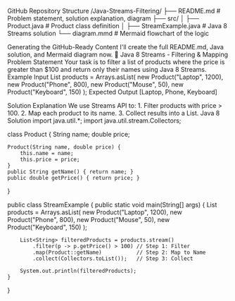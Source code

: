 GitHub Repository Structure
/Java-Streams-Filtering/
├── README.md          # Problem statement, solution explanation, diagram
├── src/
│   ├── Product.java   # Product class definition
│   ├── StreamExample.java  # Java 8 Streams solution
└── diagram.mmd        # Mermaid flowchart of the logic

Generating the GitHub-Ready Content
I'll create the full README.md, Java solution, and Mermaid diagram now. 🚀
Java 8 Streams - Filtering & Mapping
Problem Statement
Your task is to filter a list of products where the price is greater than $100 and return only their names using Java 8 Streams.
Example Input
List<Product> products = Arrays.asList(
    new Product("Laptop", 1200),
    new Product("Phone", 800),
    new Product("Mouse", 50),
    new Product("Keyboard", 150)
);
Expected Output
[Laptop, Phone, Keyboard]

Solution Explanation
We use Streams API to:
    1. Filter products with price > 100.
    2. Map each product to its name.
    3. Collect results into a List<String>.
Java 8 Solution
import java.util.*;
import java.util.stream.Collectors;

class Product {
    String name;
    double price;

    Product(String name, double price) {
        this.name = name;
        this.price = price;
    }
    public String getName() { return name; }
    public double getPrice() { return price; }
}

public class StreamExample {
    public static void main(String[] args) {
        List<Product> products = Arrays.asList(
            new Product("Laptop", 1200),
            new Product("Phone", 800),
            new Product("Mouse", 50),
            new Product("Keyboard", 150)
        );

        List<String> filteredProducts = products.stream()
            .filter(p -> p.getPrice() > 100) // Step 1: Filter
            .map(Product::getName)           // Step 2: Map to Name
            .collect(Collectors.toList());   // Step 3: Collect

        System.out.println(filteredProducts);
    }
}
